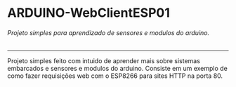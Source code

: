 # ARDUINO-WebClientESP01
###### Projeto simples para aprendizado de sensores e modulos do arduino.
--------

Projeto simples feito com intuido de aprender mais sobre sistemas embarcados e sensores e modulos do arduino. Consiste em um exemplo de como fazer requisições web com o ESP8266 para sites HTTP na porta 80.
